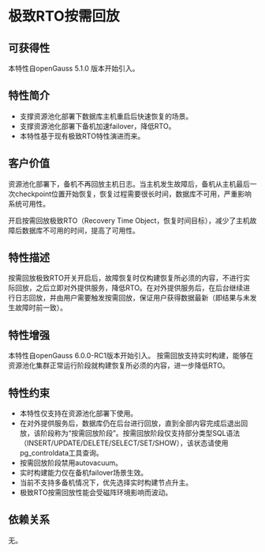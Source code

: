 # 极致RTO按需回放

## 可获得性

本特性自openGauss 5.1.0 版本开始引入。

## 特性简介

-   支撑资源池化部署下数据库主机重启后快速恢复的场景。
-   支撑资源池化部署下备机加速failover，降低RTO。
-   本特性基于现有极致RTO特性演进而来。

## 客户价值

资源池化部署下，备机不再回放主机日志。当主机发生故障后，备机从主机最后一次checkpoint位置开始恢复，恢复过程需要很长时间，数据库不可用，严重影响系统可用性。

开启按需回放极致RTO（Recovery Time Object，恢复时间目标），减少了主机故障后数据库不可用的时间，提高了可用性。

## 特性描述

按需回放极致RTO开关开启后，故障恢复时仅构建恢复所必须的内容，不进行实际回放，之后立即对外提供服务，降低RTO。在对外提供服务后，在后台继续进行日志回放，并由用户需要触发按需回放，保证用户获得数据最新（即结果与未发生故障时前一致）。

## 特性增强

本特性自openGauss 6.0.0-RC1版本开始引入。
按需回放支持实时构建，能够在资源池化集群正常运行阶段就构建恢复所必须的内容，进一步降低RTO。

## 特性约束

-   本特性仅支持在资源池化部署下使用。
-   在对外提供服务后，数据库仍在后台进行回放，直到全部内容完成后退出回放，该阶段称为“按需回放阶段”。按需回放阶段仅支持部分类型SQL语法（INSERT/UPDATE/DELETE/SELECT/SET/SHOW），该状态请使用pg_controldata工具查询。
-   按需回放阶段禁用autovacuum。
-   实时构建能力仅在备机failover场景生效。
-   当前不支持多备机情况下，优先选择实时构建节点升主。
-   极致RTO按需回放性能会受磁阵环境影响而波动。

## 依赖关系

无。

